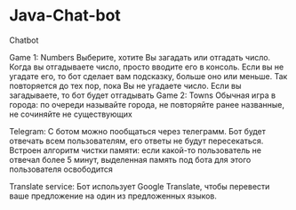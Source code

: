 # Java-Chat-bot
Chatbot

Game 1: Numbers
Выберите, хотите Вы загадать или отгадать число.
Когда вы отгадываете число, просто вводите его в консоль.
Если вы не угадате его, то бот сделает вам подсказку, больше оно 
или меньше. Так повторяется до тех пор, пока Вы не угадаете число.
Если вы загадываете, то бот будет отгадывать
Game 2: Towns
Обычная игра в города: по очереди называйте города, не повторяйте 
ранее названные, не сочиняйте не существующих

Telegram:
С ботом можно пообщаться через телеграмм. Бот будет отвечать
всем пользователям, его ответы не будут пересекаться. Встроен
алгоритм чистки памяти: если какой-то пользователь не отвечал
более 5 минут, выделенная память под бота для этого пользователя
освободится

Translate service:
Бот использует Google Translate, чтобы перевести ваше предложение
на один из предложенных языков.
